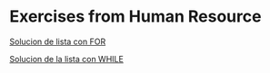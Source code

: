# Exercises from Human Resource
[Solucion de lista con FOR](https://github.com/andr3ygg/kronoPython/blob/main/algoritmos_human_resourcen/listas.py)

[Solucion de la lista con WHILE]("https://github.com/andr3ygg/kronoPython/blob/main/algoritmos_human_resourcen/listas_while.py")